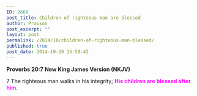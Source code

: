```yaml
---
ID: 2668
post_title: Children of righteous man are blessed
author: Praison
post_excerpt: ""
layout: post
permalink: /2014/10/children-of-righteous-man-blessed/
published: true
post_date: 2014-10-20 15:59:42
---
```

<strong>Proverbs 20:7</strong>
<strong> New King James Version (NKJV)</strong>

7 The righteous man walks in his integrity;
<span style="color: #ff00ff;"><strong>His children are blessed after him</strong></span>.